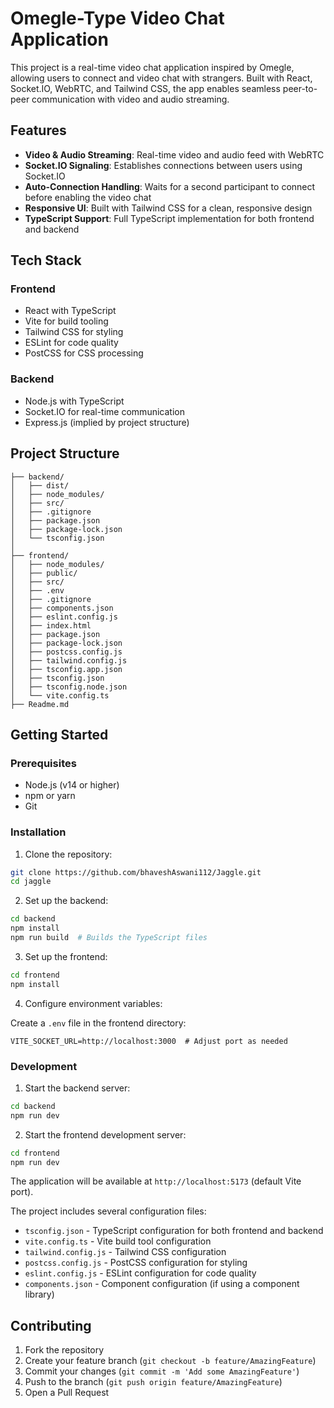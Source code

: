 # Omegle-Type Video Chat Application

This project is a real-time video chat application inspired by Omegle, allowing users to connect and video chat with strangers. Built with React, Socket.IO, WebRTC, and Tailwind CSS, the app enables seamless peer-to-peer communication with video and audio streaming.

## Features

- **Video & Audio Streaming**: Real-time video and audio feed with WebRTC
- **Socket.IO Signaling**: Establishes connections between users using Socket.IO
- **Auto-Connection Handling**: Waits for a second participant to connect before enabling the video chat
- **Responsive UI**: Built with Tailwind CSS for a clean, responsive design
- **TypeScript Support**: Full TypeScript implementation for both frontend and backend
  
## Tech Stack

### Frontend
- React with TypeScript
- Vite for build tooling
- Tailwind CSS for styling
- ESLint for code quality
- PostCSS for CSS processing

### Backend
- Node.js with TypeScript
- Socket.IO for real-time communication
- Express.js (implied by project structure)

## Project Structure

```plaintext
├── backend/
│   ├── dist/
│   ├── node_modules/
│   ├── src/
│   ├── .gitignore
│   ├── package.json
│   ├── package-lock.json
│   └── tsconfig.json
│
├── frontend/
│   ├── node_modules/
│   ├── public/
│   ├── src/
│   ├── .env
│   ├── .gitignore
│   ├── components.json
│   ├── eslint.config.js
│   ├── index.html
│   ├── package.json
│   ├── package-lock.json
│   ├── postcss.config.js
│   ├── tailwind.config.js
│   ├── tsconfig.app.json
│   ├── tsconfig.json
│   ├── tsconfig.node.json
│   └── vite.config.ts
├── Readme.md
```

## Getting Started

### Prerequisites

- Node.js (v14 or higher)
- npm or yarn
- Git

### Installation

1. Clone the repository:
```bash
git clone https://github.com/bhaveshAswani112/Jaggle.git
cd jaggle
```

2. Set up the backend:
```bash
cd backend
npm install
npm run build  # Builds the TypeScript files
```

3. Set up the frontend:
```bash
cd frontend
npm install
```

4. Configure environment variables:

Create a `.env` file in the frontend directory:
```plaintext
VITE_SOCKET_URL=http://localhost:3000  # Adjust port as needed
```

### Development

1. Start the backend server:
```bash
cd backend
npm run dev
```

2. Start the frontend development server:
```bash
cd frontend
npm run dev
```

The application will be available at `http://localhost:5173` (default Vite port).


The project includes several configuration files:

- `tsconfig.json` - TypeScript configuration for both frontend and backend
- `vite.config.ts` - Vite build tool configuration
- `tailwind.config.js` - Tailwind CSS configuration
- `postcss.config.js` - PostCSS configuration for styling
- `eslint.config.js` - ESLint configuration for code quality
- `components.json` - Component configuration (if using a component library)

## Contributing

1. Fork the repository
2. Create your feature branch (`git checkout -b feature/AmazingFeature`)
3. Commit your changes (`git commit -m 'Add some AmazingFeature'`)
4. Push to the branch (`git push origin feature/AmazingFeature`)
5. Open a Pull Request

